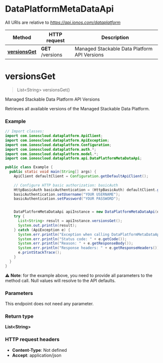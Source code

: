# DataPlatformMetaDataApi

All URIs are relative to *https://api.ionos.com/dataplatform*

| Method | HTTP request | Description |
| ------------- | ------------- | ------------- |
| [**versionsGet**](DataPlatformMetaDataApi.md#versionsget) | **GET** /versions | Managed Stackable Data Platform API Versions |


<a name="versionsGet"></a>
# **versionsGet**
> List&lt;String&gt; versionsGet()

Managed Stackable Data Platform API Versions

Retrieves all available versions of the Managed Stackable Data Platform.

### Example
```java
// Import classes:
import com.ionoscloud.dataplatform.ApiClient;
import com.ionoscloud.dataplatform.ApiException;
import com.ionoscloud.dataplatform.Configuration;
import com.ionoscloud.dataplatform.auth.*;
import com.ionoscloud.dataplatform.model.*;
import com.ionoscloud.dataplatform.api.DataPlatformMetaDataApi;

public class Example {
  public static void main(String[] args) {
    ApiClient defaultClient = Configuration.getDefaultApiClient();
    
    // Configure HTTP basic authorization: basicAuth
    HttpBasicAuth basicAuthentication = (HttpBasicAuth) defaultClient.getAuthentication("basicAuth");
    basicAuthentication.setUsername("YOUR USERNAME");
    basicAuthentication.setPassword("YOUR PASSWORD");


    DataPlatformMetaDataApi apiInstance = new DataPlatformMetaDataApi(defaultClient);
    try {
      List<String> result = apiInstance.versionsGet();
      System.out.println(result);
    } catch (ApiException e) {
      System.err.println("Exception when calling DataPlatformMetaDataApi#versionsGet");
      System.err.println("Status code: " + e.getCode());
      System.err.println("Reason: " + e.getResponseBody());
      System.err.println("Response headers: " + e.getResponseHeaders());
      e.printStackTrace();
    }
  }
}
```
⚠️ **Note**: for the example above, you need to provide all parameters to the method call. Null values will resolve to the API defaults.

### Parameters
This endpoint does not need any parameter.

### Return type

**List&lt;String&gt;**

### HTTP request headers

 - **Content-Type**: Not defined
 - **Accept**: application/json

